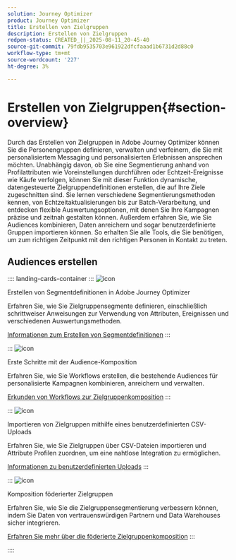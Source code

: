 ```yaml
---
solution: Journey Optimizer
product: Journey Optimizer
title: Erstellen von Zielgruppen
description: Erstellen von Zielgruppen
redpen-status: CREATED_||_2025-08-11_20-45-40
source-git-commit: 79fdb9535703e961922dfcfaaad1b6731d2d88c0
workflow-type: tm+mt
source-wordcount: '227'
ht-degree: 3%

---
```



# Erstellen von Zielgruppen{#section-overview}

Durch das Erstellen von Zielgruppen in Adobe Journey Optimizer können Sie die Personengruppen definieren, verwalten und verfeinern, die Sie mit personalisiertem Messaging und personalisierten Erlebnissen ansprechen möchten. Unabhängig davon, ob Sie eine Segmentierung anhand von Profilattributen wie Voreinstellungen durchführen oder Echtzeit-Ereignisse wie Käufe verfolgen, können Sie mit dieser Funktion dynamische, datengesteuerte Zielgruppendefinitionen erstellen, die auf Ihre Ziele zugeschnitten sind. Sie lernen verschiedene Segmentierungsmethoden kennen, von Echtzeitaktualisierungen bis zur Batch-Verarbeitung, und entdecken flexible Auswertungsoptionen, mit denen Sie Ihre Kampagnen präzise und zeitnah gestalten können. Außerdem erfahren Sie, wie Sie Audiences kombinieren, Daten anreichern und sogar benutzerdefinierte Gruppen importieren können. So erhalten Sie alle Tools, die Sie benötigen, um zum richtigen Zeitpunkt mit den richtigen Personen in Kontakt zu treten.

## Audiences erstellen

:::: landing-cards-container
:::
![icon](https://cdn.experienceleague.adobe.com/icons/list-check.svg?lang=de)

Erstellen von Segmentdefinitionen in Adobe Journey Optimizer

Erfahren Sie, wie Sie Zielgruppensegmente definieren, einschließlich schrittweiser Anweisungen zur Verwendung von Attributen, Ereignissen und verschiedenen Auswertungsmethoden.

[Informationen zum Erstellen von Segmentdefinitionen](../using/audience/creating-a-segment-definition.md)
:::

:::
![icon](https://cdn.experienceleague.adobe.com/icons/puzzle-piece.svg?lang=de)

Erste Schritte mit der Audience-Komposition

Erfahren Sie, wie Sie Workflows erstellen, die bestehende Audiences für personalisierte Kampagnen kombinieren, anreichern und verwalten.

[Erkunden von Workflows zur Zielgruppenkomposition](../using/audience/get-started-audience-orchestration.md)
:::

:::
![icon](https://cdn.experienceleague.adobe.com/icons/file-upload.svg?lang=de)

Importieren von Zielgruppen mithilfe eines benutzerdefinierten CSV-Uploads

Erfahren Sie, wie Sie Zielgruppen über CSV-Dateien importieren und Attribute Profilen zuordnen, um eine nahtlose Integration zu ermöglichen.

[Informationen zu benutzerdefinierten Uploads](../using/audience/custom-upload.md)
:::

:::
![icon](https://cdn.experienceleague.adobe.com/icons/shield-halved.svg?lang=de)

Komposition föderierter Zielgruppen

Erfahren Sie, wie Sie die Zielgruppensegmentierung verbessern können, indem Sie Daten von vertrauenswürdigen Partnern und Data Warehouses sicher integrieren.

[Erfahren Sie mehr über die föderierte Zielgruppenkomposition](../using/audience/federated-audience-composition.md)
:::

::::
